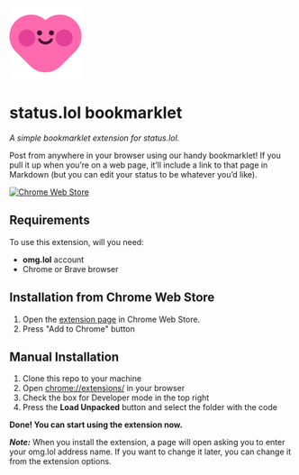 <img src="./icon.png" height="128">

# status.lol bookmarklet
*A simple bookmarklet extension for status.lol.*

Post from anywhere in your browser using our handy bookmarklet! If you pull it up when you’re on a web page, it’ll include a link to that page in Markdown (but you can edit your status to be whatever you’d like). 

[![Chrome Web Store](https://storage.googleapis.com/web-dev-uploads/image/WlD8wC6g8khYWPJUsQceQkhXSlv1/UV4C4ybeBTsZt43U4xis.png)](https://chrome.google.com/webstore/detail/statuslol-bookmarklet/hgoghgphedokmpgipdgbckpjnicdmflb)

## Requirements
To use this extension, will you need:
* **omg.lol** account
* Chrome or Brave browser
 
## Installation from Chrome Web Store
1. Open the [extension page](https://chrome.google.com/webstore/detail/statuslol-bookmarklet/hgoghgphedokmpgipdgbckpjnicdmflb) in Chrome Web Store.
2. Press "Add to Chrome" button

## Manual Installation
1. Clone this repo to your machine
2. Open [chrome://extensions/](chrome://extensions/) in your browser
3. Check the box for Developer mode in the top right
4. Press the __Load Unpacked__ button and select the folder with the code

**Done! You can start using the extension now.**

***Note:*** When you install the extension, a page will open asking you to enter your omg.lol address name. If you want to change it later, you can change it from the extension options.

